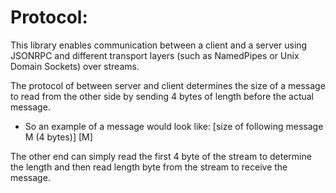 # Protocol:
This library enables communication between a client and a server using JSONRPC 
and different transport layers (such as NamedPipes or Unix Domain Sockets) over
streams. 

The protocol of between server and client determines the size of a message to read
from the other side by sending 4 bytes of length before the actual message. 

- So an example of a message would look like: [size of following message M (4 bytes)] [M]

The other end can simply read the first 4 byte of the stream to determine the 
length and then read length byte from the stream to receive the message. 